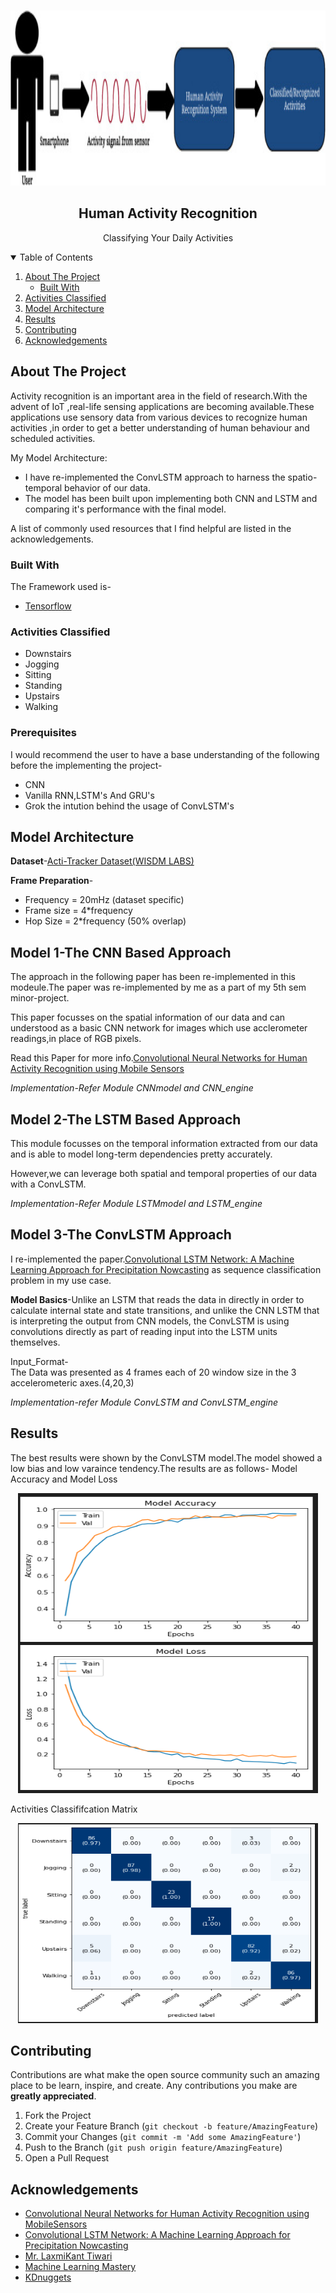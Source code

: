 <!--
*** Thanks for checking out the Best-README-Template. If you have a suggestion
*** that would make this better, please fork the repo and create a pull request
*** or simply open an issue with the tag "enhancement".
*** Thanks again! Now go create something AMAZING! :D
-->



<!-- PROJECT SHIELDS -->
<!--
*** I'm using markdown "reference style" links for readability.
*** Reference links are enclosed in brackets [ ] instead of parentheses ( ).
*** See the bottom of this document for the declaration of the reference variables
*** for contributors-url, forks-url, etc. This is an optional, concise syntax you may use.
*** https://www.markdownguide.org/basic-syntax/#reference-style-links
-->
<!-- PROJECT LOGO -->
<br />
<p align="center">
    <img src="Images/title.jpeg" alt="Logo" width="580" height="280">
  </a>

  <h2 align="center">Human Activity Recognition</h2>

  <p align="center">
    Classifying Your Daily Activities
    <br />
    
</p>



<!-- TABLE OF CONTENTS -->
<details open="open">
  <summary>Table of Contents</summary>
  <ol>
    <li>
      <a href="#about-the-project">About The Project</a>
      <ul>
        <li><a href="#built-with">Built With</a></li>
      </ul>
    </li>
    <li><a href="#Activities Classified">Activities Classified</a></li>
    <li><a href="#Model Architecture">Model Architecture</a></li>
    <li><a href="#Results">Results</a></li>
    <li><a href="#contributing">Contributing</a></li>
    <li><a href="#acknowledgements">Acknowledgements</a></li>
  </ol>
</details>



<!-- ABOUT THE PROJECT -->
## About The Project

Activity recognition is an important area in the field of research.With the
advent of IoT ,real-life sensing applications are becoming available.These
applications use sensory data from various devices to recognize human
activities ,in order to get a better understanding of human behaviour and
scheduled activities.

My Model Architecture:
* I have re-implemented the ConvLSTM approach to harness the spatio-temporal behavior of our data.
* The model has been built upon implementing both CNN and LSTM and comparing it's performance with the final model.

A list of commonly used resources that I find helpful are listed in the acknowledgements.

### Built With
The Framework used is-
* [Tensorflow](https://www.tensorflow.org/)

<!-- GETTING STARTED -->
### Activities Classified

* Downstairs
* Jogging
* Sitting
* Standing
* Upstairs
* Walking

### Prerequisites

I would recommend the user to have a base understanding of the following before the implementing the project-

* CNN
* Vanilla RNN,LSTM's And GRU's
* Grok the intution behind the usage of ConvLSTM's 

<!-- USAGE EXAMPLES -->
## Model Architecture

**Dataset**-[Acti-Tracker Dataset(WISDM LABS)](https://www.cis.fordham.edu/wisdm/dataset.php)

**Frame Preparation**-

* Frequency = 20mHz (dataset specific)
* Frame size = 4*frequency
* Hop Size = 2*frequency (50% overlap)

<h2>Model 1-The CNN Based Approach</h2>
The approach in the following paper has been re-implemented in this modeule.The paper was re-implemented by me as a part of my 5th sem minor-project.

This paper focusses on the spatial information of our data and can understood as a basic CNN network for images which use acclerometer readings,in place of RGB pixels.

Read this Paper for more info.[Convolutional Neural Networks for Human Activity Recognition using Mobile
Sensors](https://www.researchgate.net/publication/279450375_Convolutional_Neural_Networks_for_Human_Activity_Recognition_using_Mobile_Sensors)

*Implementation-Refer Module CNNmodel and CNN_engine*

<h2>Model 2-The LSTM Based Approach</h2>
This module focusses on the temporal information extracted from our data and is able to model long-term dependencies pretty accurately.

However,we can leverage both spatial and temporal properties of our data with a ConvLSTM.

*Implementation-Refer Module LSTMmodel and LSTM_engine*

<h2>Model 3-The ConvLSTM Approach</h2>

I re-implemented the paper.[Convolutional LSTM Network: A Machine Learning Approach for Precipitation Nowcasting](https://arxiv.org/abs/1506.04214v1) as sequence classification problem in my use case.

**Model Basics**-Unlike an LSTM that reads the data in directly in order to calculate internal state and state transitions, and unlike the CNN LSTM that is interpreting the output from CNN models, the ConvLSTM is using convolutions directly as part of reading input into the LSTM units themselves.

Input_Format-\
The  Data was presented as 4 frames each of 20 window size in the 3 accelerometeric axes.(4,20,3)

*Implementation-refer Module ConvLSTM and ConvLSTM_engine*

<!-- Results -->
## Results

The best results were shown by the ConvLSTM model.The model showed a low bias and low varaince tendency.The results are as follows-
Model Accuracy and Model Loss
<p align="center">
    
<img src="Images/Model_accuracy_loss.png" alt="Logo" width="480" height="480">

Activities Classififcation Matrix
<p align="center">
     
<img src="Images/classification_matrix.png" alt="Logo" width="480" height="320">


<!-- CONTRIBUTING -->
## Contributing

Contributions are what make the open source community such an amazing place to be learn, inspire, and create. Any contributions you make are **greatly appreciated**.

1. Fork the Project
2. Create your Feature Branch (`git checkout -b feature/AmazingFeature`)
3. Commit your Changes (`git commit -m 'Add some AmazingFeature'`)
4. Push to the Branch (`git push origin feature/AmazingFeature`)
5. Open a Pull Request



<!-- ACKNOWLEDGEMENTS -->
## Acknowledgements
* [Convolutional Neural Networks for Human Activity Recognition using MobileSensors](https://www.researchgate.net/publication/279450375_Convolutional_Neural_Networks_for_Human_Activity_Recognition_using_Mobile_Sensors)
* [Convolutional LSTM Network: A Machine Learning Approach for Precipitation Nowcasting](https://arxiv.org/abs/1506.04214v1)
* [Mr. LaxmiKant Tiwari](https://www.youtube.com/channel/UCTiWgVtEGSY4cuduJbMPblA)
* [Machine Learning Mastery](https://machinelearningmastery.com/)
* [KDnuggets](https://www.kdnuggets.com/)






<!-- MARKDOWN LINKS & IMAGES -->
<!-- https://www.markdownguide.org/basic-syntax/#reference-style-links -->
[contributors-shield]: https://img.shields.io/github/contributors/othneildrew/Best-README-Template.svg?style=for-the-badge
[contributors-url]: https://github.com/othneildrew/Best-README-Template/graphs/contributors
[forks-shield]: https://img.shields.io/github/forks/othneildrew/Best-README-Template.svg?style=for-the-badge
[forks-url]: https://github.com/othneildrew/Best-README-Template/network/members
[stars-shield]: https://img.shields.io/github/stars/othneildrew/Best-README-Template.svg?style=for-the-badge
[stars-url]: https://github.com/othneildrew/Best-README-Template/stargazers
[issues-shield]: https://img.shields.io/github/issues/othneildrew/Best-README-Template.svg?style=for-the-badge
[issues-url]: https://github.com/othneildrew/Best-README-Template/issues
[license-shield]: https://img.shields.io/github/license/othneildrew/Best-README-Template.svg?style=for-the-badge
[license-url]: https://github.com/othneildrew/Best-README-Template/blob/master/LICENSE.txt
[linkedin-shield]: https://img.shields.io/badge/-LinkedIn-black.svg?style=for-the-badge&logo=linkedin&colorB=555
[linkedin-url]: https://linkedin.com/in/othneildrew
[product-screenshot]: images/screenshot.png
